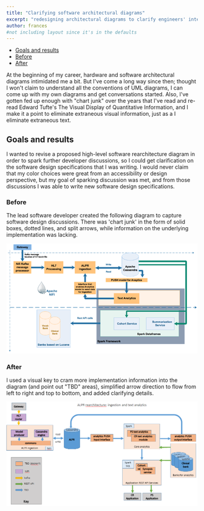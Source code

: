 ```yaml
---
title: "Clarifying software architectural diagrams"
excerpt: "redesigning architectural diagrams to clarify engineers' intent"
author: frances
#not including layout since it's in the defaults
---
```



<!-- toc -->
- [Goals and results](#goals-and-results)
- [Before](#before)
- [After](#after)
<!-- tocstop -->


At the beginning of my career, hardware and software architectural diagrams intimidated me a bit. But I've come a long way since then; thought I won't claim to understand all the conventions of UML diagrams, I  can come up with my own diagrams and get conversations started. Also, I've gotten fed up enough with "chart junk" over the years that I've read and re-read Edward Tufte's The Visual Display of Quantitative Information, and I make it a point to eliminate extraneous visual information, just as a I eliminate extraneous text.

## Goals and results

I wanted to revise a proposed high-level software rearchitecture diagram in order to spark further developer discussions, so I could get clarification on the software design specifications that I was writing.
I would never claim that my color choices were great from an accessibility or design perspective, but my goal of sparking discussion was met, and from those discussions I was able to write new software design specifications.

### Before

The lead software developer created the following diagram to capture software design discussions. There was 'chart junk' in the form of solid boxes, dotted lines, and split arrows, while information on the underlying implementation was lacking.



![Before](/assets/images/portfolio/BEFORE_overall_arch.png)

### After

I used a visual key to cram more implementation information into the diagram (and point out "TBD" areas), simplified arrow direction to flow from left to right and top to bottom, and added clarifying details. 

![After](/assets/images/portfolio/AFTER_overall_arch.png)

